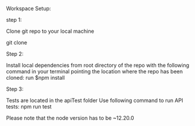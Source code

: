 Workspace Setup:


step 1:

Clone git repo to your local machine 

git clone 

Step 2: 

Install local dependencies from root directory of the repo with the following command
in your terminal pointing the location where the repo has been cloned:
run $npm install 

Step 3:

Tests are located in the apiTest folder
Use following command to run API tests: npm run test

Please note that the node version has to be ~12.20.0